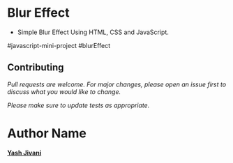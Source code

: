 #  Blur Effect

- Simple Blur Effect Using HTML, CSS and JavaScript.

#javascript-mini-project #blurEffect

## Contributing

*Pull requests are welcome. For major changes, please open an issue first to discuss what you would like to change.*


 *Please make sure to update tests as appropriate.*

# Author Name
**[Yash Jivani](https://github.com/yash-jivani)**
